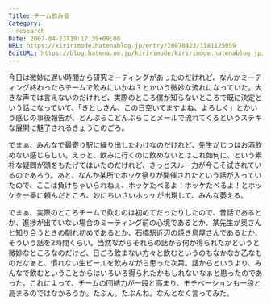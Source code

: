 ```yaml
---
Title: チーム飲み会
Category:
- research
Date: 2007-04-23T19:17:39+09:00
URL: https://kiririmode.hatenablog.jp/entry/20070423/1181125059
EditURL: https://blog.hatena.ne.jp/kiririmode/kiririmode.hatenablog.jp/atom/entry/8454420450078217385
---
```



今日は微妙に遅い時間から研究ミーティングがあったのだけれど、なんかミーティング終わったらチームで飲みにいかね？とかいう微妙な流れになっていた。大きな声では言えないのだけれど、実際のところ僕が知らないところで既に決定という話になっていて、「きとしさん、この日空いてますよね、よろしく」とかいう感じの事後報告が、どんぶらこどんぶらことメールで流れてくるというステキな展開に魅了されるきょうこのごろ。


でまぁ、みんなで最寄り駅に繰り出したわけなのだけれど、先生がじつはお酒飲めない感じらしい。えっと、飲みに行くのに飲めないとはこれ如何に、という素朴な疑問が頭をもたげてはいたのだけれど、きっとスルー力が今こそ試されているのであろう。あと、なんか某所でホッケ祭りが開催されたという話が入っていたので、ここは負けちゃいられねぇ、ホッケたべるよ！ホッケたべるよ！とホッケを一番に頼んだところ、妙にちいさいホッケが出現して、みんな萎える。


でまぁ、実際のところチームで飲むのは初めてだったりしたので、昔話であるとか、進捗が出ていない場合のミーティング前の心境であるとか、某先生が奥さんと知り合うときの馴れ初めであるとか、石橋駅近辺の焼き鳥屋さんであるとか、そういう話を2時間くらい。当然ながらそれらの話から何か得られたかというと微妙なところなのだけど、日ごろ飲まない方々と飲むというのもなかなか乙なものだなぁと、慣れない生ビールを飲みながら思った次第。話からというより、みんなで飲むということからはいろいろ得られたかもしれないなぁと思ったのであった。これによって、チームの団結力が一段と高まり、モチベーションも一段と高まるのではなかろうか。たぶん。たぶんね。なんとなく言ってみた。
